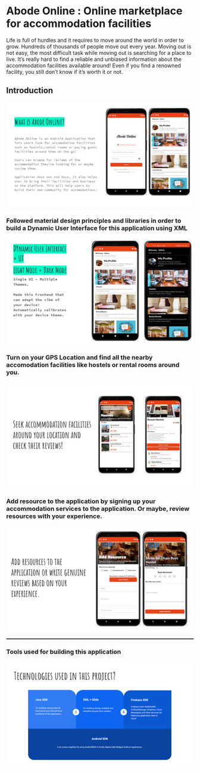 # Abode Online : Online marketplace for accommodation facilities
Life is full of hurdles and it requires to move around the world in order to grow. Hundreds of thousands of people move out every year.  Moving out is not easy, the most difficult task while moving out is searching for a place to live. It’s really hard to find a reliable and unbiased information about the accommodation facilities available around! Even if you find a renowned facility, you still don’t know if it’s worth it or not.

## Introduction
![alt text](https://raw.githubusercontent.com/adityaasthana1/abode_online/master/images/intro.png)



### Followed material design principles and libraries in order to build a Dynamic User Interface for this application using XML 
![alt text](https://raw.githubusercontent.com/adityaasthana1/abode_online/master/images/ui.png)


### Turn on your GPS Location and find all the nearby accomodation facilities like hostels or rental rooms around you.
![alt text](https://raw.githubusercontent.com/adityaasthana1/abode_online/master/images/hostel.png)


### Add resource to the application by signing up your accommodation services to the application. Or maybe, review resources with your experience.
![alt text](https://raw.githubusercontent.com/adityaasthana1/abode_online/master/images/form%20review.png)

<hr style="border:1.1px solid gray"> </hr>


### Tools used for building this application
![alt text](https://raw.githubusercontent.com/adityaasthana1/abode_online/master/images/tech.png)

